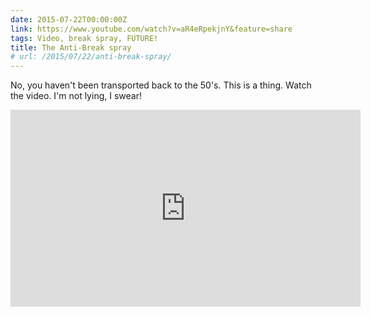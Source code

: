 ```yaml
---
date: 2015-07-22T00:00:00Z
link: https://www.youtube.com/watch?v=aR4eRpekjnY&feature=share
tags: Video, break spray, FUTURE!
title: The Anti-Break spray
# url: /2015/07/22/anti-break-spray/
---
```


No, you haven't been transported back to the 50's. This is a thing. Watch the video. I'm not lying, I swear!

<div class="video">

<iframe width="560" height="315" src="https://www.youtube.com/embed/aR4eRpekjnY" frameborder="0" allowfullscreen></iframe>

</div>